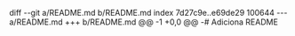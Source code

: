 diff --git a/README.md b/README.md
index 7d27c9e..e69de29 100644
--- a/README.md
+++ b/README.md
@@ -1 +0,0 @@
-# Adiciona README

